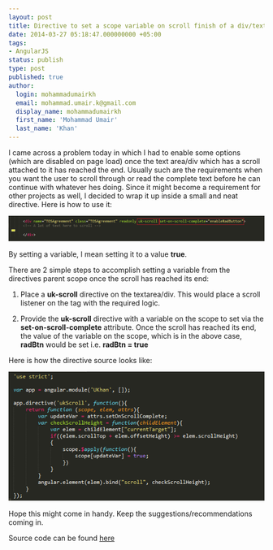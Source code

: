 ```yaml
---
layout: post
title: Directive to set a scope variable on scroll finish of a div/text area
date: 2014-03-27 05:18:47.000000000 +05:00
tags:
- AngularJS
status: publish
type: post
published: true
author:
  login: mohammadumairkh
  email: mohammad.umair.k@gmail.com
  display_name: mohammadumairkh
  first_name: 'Mohammad Umair'
  last_name: 'Khan'
---
```

I came across a problem today in which I had to enable some options (which are disabled on page load) once the text area/div which has a scroll attached to it has reached the end. Usually such are the requirements when you want the user to scroll through or read the complete text before he can continue with whatever hes doing. Since it might become a requirement for other projects as well, I decided to wrap it up inside a small and neat directive. Here is how to use it:

![Directives usage](/assets/b2one1.png)

 By setting a variable, I mean setting it to a value **true**.

There are 2 simple steps to accomplish setting a variable from the directives parent scope once the scroll has reached its end:

1) Place a **uk-scroll** directive on the textarea/div. This would place a scroll listener on the tag with the required logic.

2) Provide the **uk-scroll** directive with a variable on the scope to set via the **set-on-scroll-complete** attribute.
Once the scroll has reached its end, the value of the variable on the scope, which is in the above case, **radBtn** would be set i.e. **radBtn = true**

Here is how the directive source looks like:

![Directives source](/assets/b2two1.png)

Hope this might come in handy. Keep the suggestions/recommendations coming in.

Source code can be found [here](https://github.com/mohammadumairkhan/ukScroll)